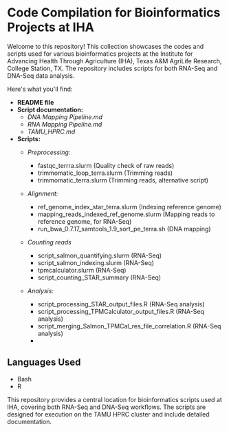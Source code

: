 
# Code Compilation for Bioinformatics Projects at IHA

Welcome to this repository! This collection showcases the codes and scripts used for various bioinformatics projects at the Institute for Advancing Health Through Agriculture (IHA), Texas A&M AgriLife Research, College Station, TX. The repository includes scripts for both RNA-Seq and DNA-Seq data analysis.

Here's what you'll find:
- **README file**
- **Script documentation:**
    - *DNA Mapping Pipeline.md*
    - *RNA Mapping Pipeline.md*
    - *TAMU_HPRC.md*
- **Scripts:**
    - *Preprocessing:*
        - fastqc_terrra.slurm (Quality check of raw reads)
        - trimmomatic_loop_terra.slurm (Trimming reads)
        - trimmomatic_terra.slurm (Trimming reads, alternative script)
    - *Alignment:*
        - ref_genome_index_star_terra.slurm (Indexing reference genome)
        - mapping_reads_indexed_ref_genome.slurm (Mapping reads to reference genome, for RNA-Seq)
        - run_bwa_0.7.17_samtools_1.9_sort_pe_terra.sh (DNA mapping)
          
    - *Counting reads*
        - script_salmon_quantifying.slurm (RNA-Seq)
        - script_salmon_indexing.slurm (RNA-Seq)
        - tpmcalculator.slurm (RNA-Seq)
        - script_counting_STAR_summary (RNA-Seq)
   
    - *Analysis:*
        - script_processing_STAR_output_files.R (RNA-Seq analysis)
        - script_processing_TPMCalculator_output_files.R (RNA-Seq analysis)
        - script_merging_Salmon_TPMCal_res_file_correlation.R (RNA-Seq analysis)
        - 
  
## Languages Used

- Bash
- R

This repository provides a central location for bioinformatics scripts used at IHA, covering both RNA-Seq and DNA-Seq workflows. The scripts are designed for execution on the TAMU HPRC cluster and include detailed documentation.
